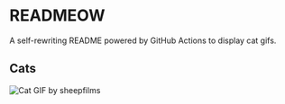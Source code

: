 # READMEOW

A self-rewriting README powered by GitHub Actions to display cat gifs.

## Cats

![Cat GIF by sheepfilms](https://media3.giphy.com/media/v1.Y2lkPTlhY2QwMmRhdXRwOGxucmJ4c2p6aDRhOXVwYm5teTl5bjhmZmh4eTNodDZjNm5nOCZlcD12MV9naWZzX3NlYXJjaCZjdD1n/zZMTVkTeEfeEg/200.gif)
